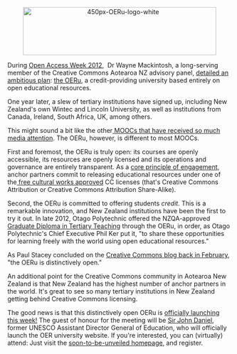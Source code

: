 <html><body><p style="text-align:center;"><a href="http://creativecommons.org.nz/wp-content/uploads/2013/10/450px-OERu-logo-white.png"><img class=" wp-image-4818 aligncenter" alt="450px-OERu-logo-white" src="http://creativecommons.org.nz/wp-content/uploads/2013/10/450px-OERu-logo-white.png" width="434" height="108"></a></p>

During <a href="http://creativecommons.org.nz/category/oa-week-2012/" target="_blank">Open Access Week 2012</a>,  Dr Wayne Mackintosh, a long-serving member of the Creative Commons Aotearoa NZ advisory panel, <a href="http://creativecommons.org.nz/2012/10/the-oer-university/" target="_blank">detailed an ambitious plan</a>: <a href="http://wikieducator.org/OER_university/Home" target="_blank">the OERu</a>, a credit-providing university based entirely on open educational resources.



One year later, a slew of tertiary institutions have signed up, including New Zealand's own Wintec and Lincoln University, as well as institutions from Canada, Ireland, South Africa, UK, among others.



This might sound a bit like the other<a title="Copyright, CC and the Rise of MOOCs" href="http://creativecommons.org.nz/2012/10/copyright-cc-and-the-rise-of-moocs/" target="_blank"> MOOCs that have recei</a><a title="Copyright, CC and the Rise of MOOCs" href="http://creativecommons.org.nz/2012/10/copyright-cc-and-the-rise-of-moocs/" target="_blank">ved so much </a><a title="Copyright, CC and the Rise of MOOCs" href="http://creativecommons.org.nz/2012/10/copyright-cc-and-the-rise-of-moocs/" target="_blank">media attention</a>. The OERu, however, is different to most MOOCs.



First and foremost, the OERu is truly open: its courses are openly accessible, its resources are openly licensed and its operations and governance are entirely transparent. As a <a href="http://wikieducator.org/OER_university/Core_principles_of_engagement" target="_blank">core principle of engagement</a>, anchor partners commit to releasing educational resources under one of the<a href="http://freedomdefined.org/Definition" target="_blank"> free cultural works approved</a> CC licenses (that's Creative Commons Attribution or Creative Commons Attribution Share-Alike).



Second, the OERu is committed to offering students <em>credit.</em> This is a remarkable innovation, and New Zealand institutions have been the first to try it out. In late 2012, Otago Polytechnic offered the NZQA-approved <a href="http://wikieducator.org/Another_world_first_for_Otago_Polytechnic:_OP_to_offer_full_credential_for_the_OERu" target="_blank">Graduate Diploma in Tertiary Teaching</a> through the OERu, in order, as Otago Polytechnic's Chief Executive Phil Ker put it, "to share these opportunities for learning freely with the world using open educational resources."



As Paul Stacey concluded on the <a href="http://creativecommons.org/tag/oeru" target="_blank">Creative Commons blog back in February</a>, "the OERu is distinctively open."



An additional point for the Creative Commons community in Aotearoa New Zealand is that New Zealand has the highest number of anchor partners in the world. It's great to see so many tertiary institutions in New Zealand getting behind Creative Commons licensing.



The good news is that this distinctively open OERu is <a href="http://wikieducator.org/Open_Educational_Resource_university_to_be_launched_worldwide" target="_blank">officially launching this week!</a> The guest of honour for the meeting will be <a href="http://www.col.org/about/staff/pages/jdaniel.aspx" target="_blank">Sir John Daniel</a>, former UNESCO Assistant Director General of Education, who will officially launch the OER university website. If you're interested, you can (virtually) attend: Just visit the <a href="http://oeruniversity.org/" target="_blank">soon-to-be-unveiled homepage</a>, and register.</body></html>